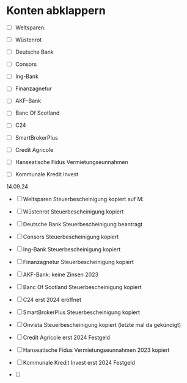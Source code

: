# Konten abklappern

- [ ] Weltsparen:

- [ ] Wüstenrot

- [ ] Deutsche Bank

- [ ] Consors

- [ ] Ing-Bank

- [ ] Finanzagnetur

- [ ] AKF-Bank

- [ ] Banc Of Scotland

- [ ] C24

- [ ] SmartBrokerPlus

- [ ] Credit Agricole 

- [ ] Hanseatische Fidus Vermietungseunnahmen 

- [ ] Kommunale Kredit Invest 

14.09.24

- [ ] Weltsparen Steuerbescheinigung kopiert auf M: 

- [ ] Wüstenrot Steuerbescheinigung kopiert

- [ ] Deutsche Bank Steuerbescheinigung beantragt

- [ ] Consors Steuerbescheinigung kopiert

- [ ] Ing-Bank Steuerbescheinigung kopiert

- [ ] Finanzagnetur  Steuerbescheinigung kopiert

- [ ] AKF-Bank: keine Zinsen 2023

- [ ] Banc Of Scotland Steuerbescheinigung kopiert

- [ ] C24 erst 2024 eröffnet

- [ ] SmartBrokerPlus Steuerbescheinigung kopiert

- [ ] Onvista Steuerbescheinigung kopiert (letzte mal da gekündigt)

- [ ] Credit Agricole erst 2024 Festgeld

- [ ] Hanseatische Fidus Vermietungseunnahmen 2023 kopiert

- [ ] Kommunale Kredit Invest erst 2024 Festgeld

- [ ] 
